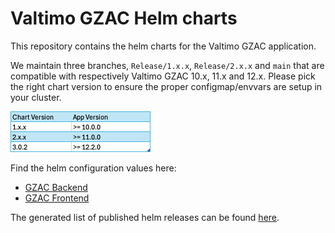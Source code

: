 # Valtimo GZAC Helm charts
This repository contains the helm charts for the Valtimo GZAC application.

We maintain three branches, `Release/1.x.x`, `Release/2.x.x` and `main` that are compatible with respectively Valtimo GZAC 10.x, 11.x and 12.x.
Please pick the right chart version to ensure the proper configmap/envvars are setup in your cluster.

![img.png](img.png)

Find the helm configuration values here:

* [GZAC Backend](https://github.com/generiekzaakafhandelcomponent/helm-charts/blob/main/charts/gzac-backend/gzac-backend/README.md)
* [GZAC Frontend](https://github.com/generiekzaakafhandelcomponent/helm-charts/tree/main/charts/gzac-frontend/gzac-frontend/README.md)

The generated list of published helm releases can be found [here](https://generiekzaakafhandelcomponent.github.io/helm-charts/index.yaml).
